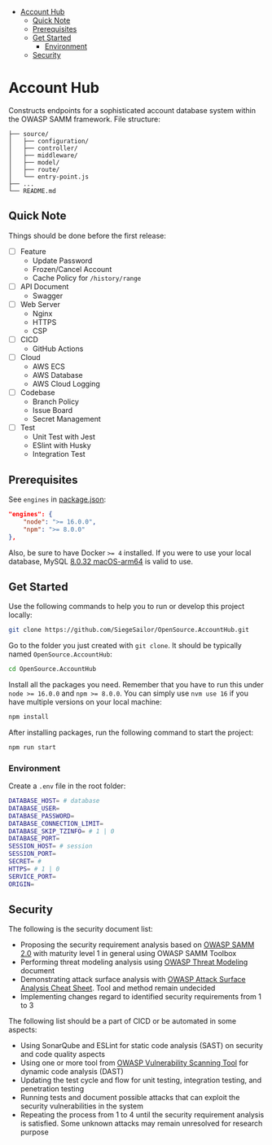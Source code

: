 - [Account Hub](#account-hub)
  - [Quick Note](#quick-note)
  - [Prerequisites](#prerequisites)
  - [Get Started](#get-started)
    - [Environment](#environment)
  - [Security](#security)

# Account Hub

Constructs endpoints for a sophisticated account database system within the OWASP SAMM framework. File structure:

```
├── source/
│   ├── configuration/
│   ├── controller/
│   ├── middleware/
│   ├── model/
│   ├── route/
│   └── entry-point.js
├── ...
└── README.md
```

## Quick Note

Things should be done before the first release:

- [ ] Feature
  - Update Password
  - Frozen/Cancel Account
  - Cache Policy for `/history/range`
- [ ] API Document
  - Swagger
- [ ] Web Server
  - Nginx
  - HTTPS
  - CSP
- [ ] CICD
  - GitHub Actions
- [ ] Cloud
  - AWS ECS
  - AWS Database
  - AWS Cloud Logging
- [ ] Codebase
  - Branch Policy
  - Issue Board
  - Secret Management
- [ ] Test
  - Unit Test with Jest
  - ESlint with Husky
  - Integration Test

## Prerequisites

See `engines` in [package.json](./terminal/package.json):

```json
"engines": {
    "node": ">= 16.0.0",
    "npm": ">= 8.0.0"
},
```

Also, be sure to have Docker `>= 4` installed. If you were to use your local database, MySQL [8.0.32 macOS-arm64](https://dev.mysql.com/downloads/file/?id=516827) is valid to use.

## Get Started

Use the following commands to help you to run or develop this project locally:

```bash
git clone https://github.com/SiegeSailor/OpenSource.AccountHub.git
```

Go to the folder you just created with `git clone`. It should be typically named `OpenSource.AccountHub`:

```bash
cd OpenSource.AccountHub
```

Install all the packages you need. Remember that you have to run this under `node >= 16.0.0` and `npm >= 8.0.0`. You can simply use `nvm use 16` if you have multiple versions on your local machine:

```bash
npm install
```

After installing packages, run the following command to start the project:

```bash
npm run start
```

### Environment

Create a `.env` file in the root folder:

```bash
DATABASE_HOST= # database
DATABASE_USER=
DATABASE_PASSWORD=
DATABASE_CONNECTION_LIMIT=
DATABASE_SKIP_TZINFO= # 1 | 0
DATABASE_PORT=
SESSION_HOST= # session
SESSION_PORT=
SECRET= #
HTTPS= # 1 | 0
SERVICE_PORT=
ORIGIN=
```

## Security

The following is the security document list:

- Proposing the security requirement analysis based on [OWASP SAMM 2.0](https://owasp.org/www-project-samm/) with maturity level 1 in general using OWASP SAMM Toolbox
- Performing threat modeling analysis using [OWASP Threat Modeling](https://owasp.org/www-community/Threat_Modeling) document
- Demonstrating attack surface analysis with [OWASP Attack Surface Analysis Cheat Sheet](https://cheatsheetseries.owasp.org/cheatsheets/Attack_Surface_Analysis_Cheat_Sheet.html). Tool and method remain undecided
- Implementing changes regard to identified security requirements from 1 to 3

The following list should be a part of CICD or be automated in some aspects:

- Using SonarQube and ESLint for static code analysis (SAST) on security and code quality aspects
- Using one or more tool from [OWASP Vulnerability Scanning Tool](https://owasp.org/www-community/Vulnerability_Scanning_Tools) for dynamic code analysis (DAST)
- Updating the test cycle and flow for unit testing, integration testing, and penetration testing
- Running tests and document possible attacks that can exploit the security vulnerabilities in the system
- Repeating the process from 1 to 4 until the security requirement analysis is satisfied. Some unknown attacks may remain unresolved for research purpose
